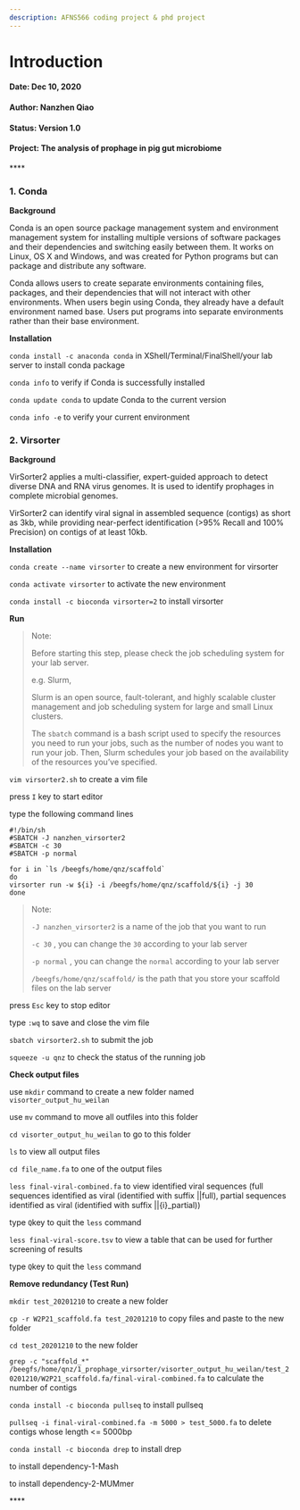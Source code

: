 ```yaml
---
description: AFNS566 coding project & phd project
---
```


# Introduction

#### Date: **Dec** 10, 2020

#### Author: Nanzhen Qiao

#### Status: Version 1.0

#### Project: The analysis of prophage in pig gut microbiome 

\*\*\*\*

### 1. Conda

**Background**

Conda is an open source package management system and environment management system for installing multiple versions of software packages and their dependencies and switching easily between them. It works on Linux, OS X and Windows, and was created for Python programs but can package and distribute any software.

Conda allows users to create separate environments containing files, packages, and their dependencies that will not interact with other environments. When users begin using Conda, they already have a default environment named base. Users put programs into separate environments rather than their base environment.

**Installation**

`conda install -c anaconda conda` in XShell/Terminal/FinalShell/your lab server to install conda package

`conda info` to verify if Conda is successfully installed

`conda update conda` to update Conda to the current version

`conda info -e` to verify your current environment

### 2. Virsorter

**Background**

VirSorter2 applies a multi-classifier, expert-guided approach to detect diverse DNA and RNA virus genomes. It is used to identify prophages in complete microbial genomes.

VirSorter2 can identify viral signal in assembled sequence \(contigs\) as short as 3kb, while providing near-perfect identification \(&gt;95% Recall and 100% Precision\) on contigs of at least 10kb.

**Installation**

`conda create --name virsorter` to create a new environment for virsorter

`conda activate virsorter` to activate the new environment

`conda install -c bioconda virsorter=2` to install virsorter

**Run**

> Note:
>
> Before starting this step, please check the job scheduling system for your lab server.
>
> e.g. Slurm,
>
> Slurm is an open source, fault-tolerant, and highly scalable cluster management and job scheduling system for large and small Linux clusters.
>
> The `sbatch` command is a bash script used to specify the resources you need to run your jobs, such as the number of nodes you want to run your job. Then, Slurm schedules your job based on the availability of the resources you’ve specified.

`vim virsorter2.sh` to create a vim file

press `I` key to start editor

type the following command lines

```text
#!/bin/sh
#SBATCH -J nanzhen_virsorter2
#SBATCH -c 30
#SBATCH -p normal
​
for i in `ls /beegfs/home/qnz/scaffold`
do
virsorter run -w ${i} -i /beegfs/home/qnz/scaffold/${i} -j 30
done
```

> Note:
>
> `-J nanzhen_virsorter2` is a name of the job that you want to run
>
> `-c 30` , you can change the `30` according to your lab server
>
> `-p normal` , you can change the `normal` according to your lab server
>
> `/beegfs/home/qnz/scaffold/` is the path that you store your scaffold files on the lab server

press `Esc` key to stop editor

type `:wq` to save and close the vim file

`sbatch virsorter2.sh` to submit the job

`squeeze -u qnz` to check the status of the running job

**Check output files**

use `mkdir` command to create a new folder named `visorter_output_hu_weilan`

use `mv` command to move all outfiles into this folder

`cd visorter_output_hu_weilan` to go to this folder

`ls` to view all output files

`cd file_name.fa` to one of the output files

`less final-viral-combined.fa` to view identified viral sequences \(full sequences identified as viral \(identified with suffix \|\|full\), partial sequences identified as viral \(identified with suffix \|\|{i}\_partial\)\)

type `Q`key to quit the `less` command

`less final-viral-score.tsv` to view a table that can be used for further screening of results

type `Q`key to quit the `less` command

**Remove redundancy \(Test Run\)**

`mkdir test_20201210` to create a new folder

`cp -r W2P21_scaffold.fa test_20201210` to copy files and paste to the new folder

`cd test_20201210` to the new folder

`grep -c "scaffold_*" /beegfs/home/qnz/1_prophage_virsorter/visorter_output_hu_weilan/test_20201210/W2P21_scaffold.fa/final-viral-combined.fa` to calculate the number of contigs

`conda install -c bioconda pullseq` to install pullseq

`pullseq -i final-viral-combined.fa -m 5000 > test_5000.fa` to delete contigs whose length &lt;= 5000bp

`conda install -c bioconda drep` to install drep

to install dependency-1-Mash

to install dependency-2-MUMmer

\*\*\*\*

